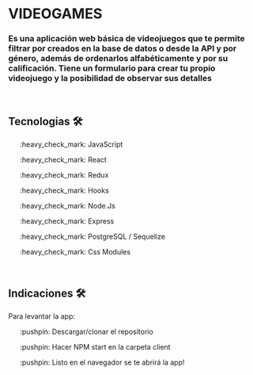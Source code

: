 <h1>VIDEOGAMES</h1>

<h3> Es una aplicación web básica de videojuegos que te permite filtrar por creados en la base de datos o desde la API y por género,
 además de ordenarlos alfabéticamente y por su calificación. Tiene un formulario para crear tu propio videojuego y la posibilidad de observar sus detalles</h3>
<br>

<h2> Tecnologias 🛠️ </h2>
<ul>:heavy_check_mark: JavaScript</ul>
<ul>:heavy_check_mark: React</ul>
<ul>:heavy_check_mark: Redux</ul>
<ul>:heavy_check_mark: Hooks</ul>
<ul>:heavy_check_mark: Node.Js</ul>
<ul>:heavy_check_mark: Express</ul>
<ul>:heavy_check_mark: PostgreSQL / Sequelize</ul>
<ul>:heavy_check_mark: Css Modules</ul>
<br>

<h2> Indicaciones 🛠️ </h2>
<p>Para levantar la app: <p>
<ul>:pushpin: Descargar/clonar el repositorio</ul>
<ul>:pushpin: Hacer NPM start en la carpeta client</ul>
<ul>:pushpin: Listo en el navegador se te abrirá la app!</ul>

